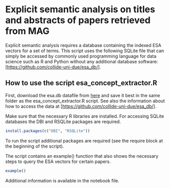 # Explicit semantic analysis on titles and abstracts of papers retrieved from MAG
Explicit semantic analysis requires a database containing the indexed ESA vectors for a set of terms. 
This script uses the following SQLite file that can simply be accessed by commonly used programming language for 
data science such as R and Python without any additional database software: 
[https://github.com/collide-uni-due/esa_db/]. 

## How to use the script esa_concept_extractor.R

First, download the esa.db datafile from [here](https://uni-duisburg-essen.sciebo.de/s/kYNVLdrE7KycpSJ]) and save 
it best in the same folder as the esa_concept_extractor.R script. See also the information about how to access the data at 
[https://github.com/collide-uni-due/esa_db/].

Make sure that the necessary R libraries are installed. For accessing SQLite databases the DBI and RSQLite packages are required.
```R
install.packages(c("DBI", "RSQLite"))
```
 To run the script additional packages are required (see the require block at the beginning of the script).

The script contains an example() function that also shows the necessary steps to query the ESA vectors for certain papers.

```R
example()
```

Additional information is available in the notebook file.
